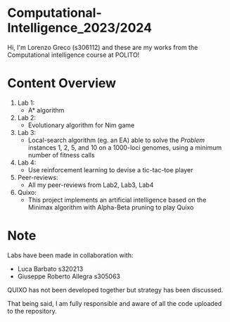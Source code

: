 # Computational-Intelligence_2023/2024
Hi, I'm Lorenzo Greco (s306112) and these are my works from the Computational intelligence course at POLITO!

# Content Overview
1. Lab 1:
    - A* algorithm
2. Lab 2:
    - Evolutionary algorithm for Nim game
3. Lab 3:
    - Local-search algorithm (eg. an EA) able to solve the *Problem* instances 1, 2, 5, and 10 on a 1000-loci genomes, using a minimum number of fitness calls
4. Lab 4:
    - Use reinforcement learning to devise a tic-tac-toe player
5. Peer-reviews:
    - All my peer-reviews from Lab2, Lab3, Lab4
6. Quixo:
    - This project implements an artificial intelligence based on the Minimax algorithm with Alpha-Beta pruning to play Quixo

# Note
Labs have been made in collaboration with:

- Luca Barbato s320213
- Giuseppe Roberto Allegra s305063

QUIXO has not been developed together but strategy has been discussed.

That being said, I am fully responsible and aware of all the code uploaded to the repository.
